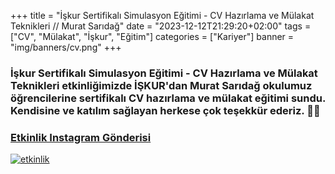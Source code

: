 +++
title = "İşkur Sertifikalı Simulasyon Eğitimi - CV Hazırlama ve Mülakat Teknikleri // Murat Sarıdağ"
date = "2023-12-12T21:29:20+02:00"
tags = ["CV", "Mülakat", "İşkur", "Eğitim"]
categories = ["Kariyer"]
banner = "img/banners/cv.png"
+++

### İşkur Sertifikalı Simulasyon Eğitimi - CV Hazırlama ve Mülakat Teknikleri etkinliğimizde İŞKUR'dan Murat Sarıdağ okulumuz öğrencilerine sertifikalı CV hazırlama ve mülakat eğitimi sundu. Kendisine ve katılım sağlayan herkese çok teşekkür ederiz. 🥳💙
### [Etkinlik Instagram Gönderisi](https://www.instagram.com/p/C0tEbUEt09o/)
[![etkinlik](/img/banners/cv.png)](https://www.instagram.com/p/C0tEbUEt09o/)
